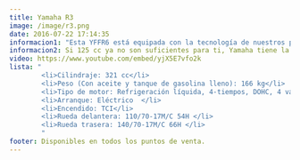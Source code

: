 ```yaml
---
title: Yamaha R3
image: /image/r3.png
date: 2016-07-22 17:14:35
informacion1: "Esta YFFR6 está equipada con la tecnología de nuestros programas de campeonato mundial para llevar la conducción hasta los extremos. La R6 alimenta la conexión hombre-máquina para reforzar la confianza y explotar las habilidades del piloto. Aquí se encuentra la electrónica de circuito: aceleración máxima con chip YCC-T y embudos de admisión YCC-I controlados electrónicamente para mayor potencia y torsión. Además de un chasis de competición que brinda una manejabilidad impecable y precisa."
informacion2: Si 125 cc ya no son suficientes para ti, Yamaha tiene la transición perfecta para rodar en una superbike. Siente todo el todo el rendimiento de la legendaria seria R en una superdeportiva que puedes manejar todos los días.
video: https://www.youtube.com/embed/yjX5E7vfo2k
lista: "
        <li>Cilindraje: 321 cc</li>
        <li>Peso (Con aceite y tanque de gasolina lleno): 166 kg</li>
        <li>Tipo de motor: Refrigeración líquida, 4-tiempos, DOHC, 4 válvulas</li>
        <li>Arranque: Eléctrico  </li>
        <li>Encendido: TCI</li>
        <li>Rueda delantera: 110/70-17M/C 54H </li>
        <li>Rueda trasera: 140/70-17M/C 66H </li>
        "
footer: Disponibles en todos los puntos de venta.
---
```

